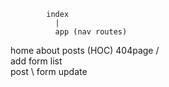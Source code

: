             index
              | 
              app (nav routes)
  home     about     posts (HOC)    404page
                      /  \
             add   form   list
                           \
                            post
                              \ 
                               form update